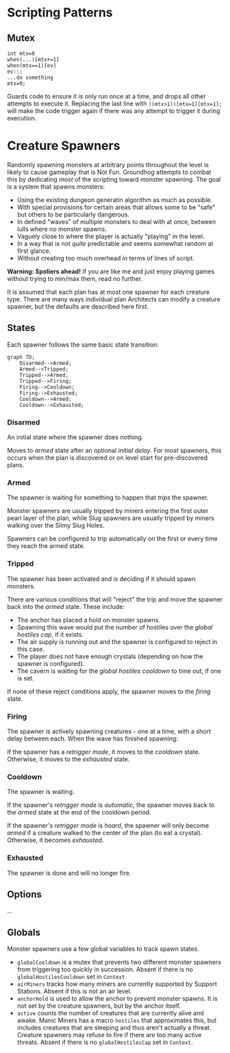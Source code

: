 # Scripting Patterns

## Mutex

```
int mtx=0
when(...)[mtx+=1]
when(mtx==1)[ev]
ev::;
...do something
mtx=0;

```

Guards code to ensure it is only run once at a time, and drops all other
attempts to execute it. Replacing the last line with `((mtx>1))[mtx=1][mtx=1];`
will make the code trigger again if there was any attempt to trigger it during
execution. 

# Creature Spawners

Randomly spawning monsters at arbitrary points throughout the level is likely
to cause gameplay that is Not Fun. Groundhog attempts to combat this by
dedicating _most_ of the scripting toward monster spawning. The goal is a
system that spawns monsters:

- Using the existing dungeon generatin algorithm as much as possible.
- With special provisions for certain areas that allows some to be "safe" but
  others to be particularly dangerous.
- In defined "waves" of multiple monsters to deal with at once, between lulls
  where no monster spawns.
- Vaguely close to where the player is actually "playing" in the level.
- In a way that is not *quite* predictable and seems somewhat random at first
  glance.
- Without creating too much overhead in terms of lines of script.

**Warning: Spoliers ahead!** If you are like me and just enjoy playing games
without trying to min/max them, read no further.

It is assumed that each plan has at most one spawner for each creature type.
There are many ways individual plan Architects can modify a creature spawner,
but the defaults are described here first.

## States

Each spawner follows the same basic state transition:


```mermaid
graph TD;
    Disarmed-->Armed;
    Armed-->Tripped;
    Tripped-->Armed;
    Tripped-->Firing;
    Firing-->Cooldown;
    Firing-->Exhausted;
    Cooldown-->Armed;
    Cooldown-->Exhausted;
```

### Disarmed

An initial state where the spawner does nothing.

Moves to _armed_ state after an optional _initial delay_. For most spawners,
this occurs when the plan is discovered or on level start for pre-discovered
plans.

### Armed

The spawner is waiting for something to happen that _trips_ the spawner.

Monster spawners are usually tripped by miners entering the first outer pearl
layer of the plan, while Slug spawners are usually tripped by miners walking
over the Slimy Slug Holes.

Spawners can be configured to trip automatically on the first or every time
they reach the armed state.

### Tripped

The spawner has been activated and is deciding if it should spawn monsters.

There are various conditions that will "reject" the trip and move the spawner
back into the _armed_ state. These include:

- The anchor has placed a hold on monster spawns.
- Spawning this wave would put the number of hostiles over the
  _global hostiles cap_, if it exists.
- The air supply is running out and the spawner is configured to reject in
  this case.
- The player does not have enough crystals (depending on how the spawner is
  configured).
- The cavern is waiting for the _global hostiles cooldown_ to time out, if one
  is set.

If none of these reject conditions apply, the spawner moves to the _firing_
state.

### Firing

The spawner is actively spawning creatures - one at a time, with a short delay
between each. When the wave has finished spawning:

If the spawner has a _retrigger mode_, it moves to the _cooldown_ state.
Otherwise, it moves to the _exhausted_ state.

### Cooldown

The spawner is waiting.

If the spawner's _retrigger mode_ is _automatic_, the spawner moves back to the
_armed_ state at the end of the cooldown period.

If the spawner's _retrigger mode_ is _hoard_, the spawner will only become
_armed_ if a creature walked to the center of the plan (to eat a crystal).
Otherwise, it becomes _exhausted_.

### Exhausted

The spawner is done and will no longer fire.

## Options

...

## Globals

Monster spawners use a few global variables to track spawn states.

- `globalCooldown` is a mutex that prevents two different monster spawners
  from triggering too quickly in succession. Absent if there is no
  `globalHostilesCooldown` set in `Context`.
- `airMiners` tracks how many miners are currently supported by Support
  Stations. Absent if this is not an air level.
- `anchorHold` is used to allow the anchor to prevent monster spawns. It is not
  set by the creature spawners, but by the anchor itself.
- `active` counts the number of creatures that are currently alive and awake.
  Manic Miners has a macro `hostiles` that approximates this, but includes
  creatures that are sleeping and thus aren't actually a threat. Creature
  spawners may refuse to fire if there are too many active threats. Absent if
  there is no `globalHostilesCap` set in `Context`.